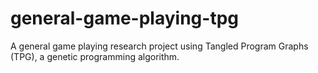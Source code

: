 # general-game-playing-tpg
A general game playing research project using Tangled Program Graphs (TPG), a genetic programming algorithm.
